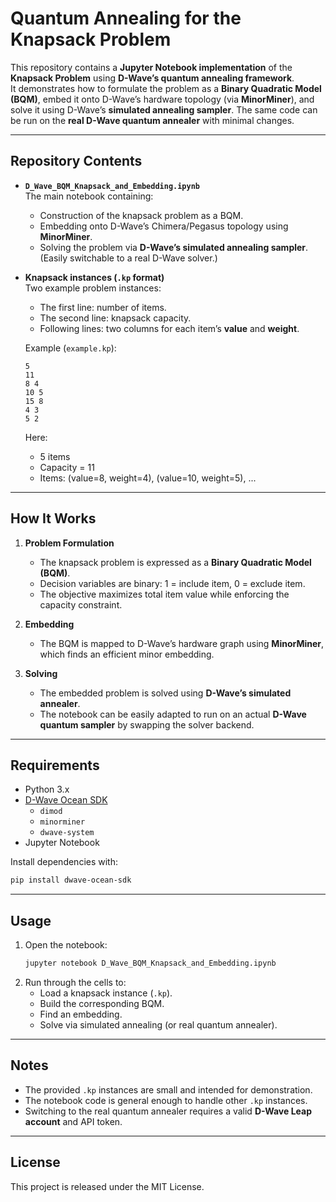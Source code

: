 # Quantum Annealing for the Knapsack Problem

This repository contains a **Jupyter Notebook implementation** of the **Knapsack Problem** using **D-Wave’s quantum annealing framework**.  
It demonstrates how to formulate the problem as a **Binary Quadratic Model (BQM)**, embed it onto D-Wave’s hardware topology (via **MinorMiner**), and solve it using D-Wave’s **simulated annealing sampler**. The same code can be run on the **real D-Wave quantum annealer** with minimal changes.

---

## Repository Contents

- **`D_Wave_BQM_Knapsack_and_Embedding.ipynb`**  
  The main notebook containing:
  - Construction of the knapsack problem as a BQM.
  - Embedding onto D-Wave’s Chimera/Pegasus topology using **MinorMiner**.
  - Solving the problem via **D-Wave’s simulated annealing sampler**.  
    (Easily switchable to a real D-Wave solver.)

- **Knapsack instances (`.kp` format)**  
  Two example problem instances:
  - The first line: number of items.  
  - The second line: knapsack capacity.  
  - Following lines: two columns for each item’s **value** and **weight**.  

  Example (`example.kp`):
  ```
  5
  11
  8 4
  10 5
  15 8
  4 3
  5 2
  ```
  Here:
  - 5 items  
  - Capacity = 11  
  - Items: (value=8, weight=4), (value=10, weight=5), ...

---

## How It Works

1. **Problem Formulation**  
   - The knapsack problem is expressed as a **Binary Quadratic Model (BQM)**.  
   - Decision variables are binary: 1 = include item, 0 = exclude item.  
   - The objective maximizes total item value while enforcing the capacity constraint.

2. **Embedding**  
   - The BQM is mapped to D-Wave’s hardware graph using **MinorMiner**, which finds an efficient minor embedding.

3. **Solving**  
   - The embedded problem is solved using **D-Wave’s simulated annealer**.  
   - The notebook can be easily adapted to run on an actual **D-Wave quantum sampler** by swapping the solver backend.

---

## Requirements

- Python 3.x  
- [D-Wave Ocean SDK](https://docs.ocean.dwavesys.com/)  
  - `dimod`  
  - `minorminer`  
  - `dwave-system`  
- Jupyter Notebook

Install dependencies with:
```bash
pip install dwave-ocean-sdk
```

---

## Usage

1. Open the notebook:
   ```bash
   jupyter notebook D_Wave_BQM_Knapsack_and_Embedding.ipynb
   ```
2. Run through the cells to:
   - Load a knapsack instance (`.kp`).  
   - Build the corresponding BQM.  
   - Find an embedding.  
   - Solve via simulated annealing (or real quantum annealer).  

---

## Notes

- The provided `.kp` instances are small and intended for demonstration.  
- The notebook code is general enough to handle other `.kp` instances.  
- Switching to the real quantum annealer requires a valid **D-Wave Leap account** and API token.

---

## License

This project is released under the MIT License.
